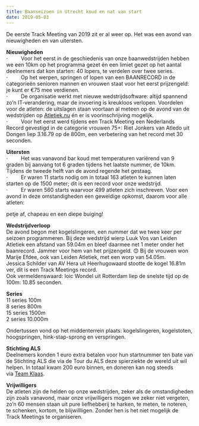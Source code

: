 ```yaml
---
title: Baanseizoen in Utrecht koud en nat van start
date: 2019-05-03
---
```

De eerste Track Meeting van 2019 zit er al weer op. Het was een avond van nieuwigheden en van uitersten.

**Nieuwigheden**  
·&nbsp;&nbsp;&nbsp;&nbsp;&nbsp;&nbsp;&nbsp;&nbsp;&nbsp;Voor het eerst in de geschiedenis van onze baanwedstrijden hebben we een 10km op het programma gezet én een limiet gezet op het aantal deelnemers dat kon starten: 40 lopers, te verdelen over twee series.  
·&nbsp;&nbsp;&nbsp;&nbsp;&nbsp;&nbsp;&nbsp;&nbsp;&nbsp;Op het werpen, springen of lopen van een BAANRECORD in de categorieën senioren mannen en vrouwen staat voor het eerst prijzengeld: je kunt er €75 mee verdienen.  
·&nbsp;&nbsp;&nbsp;&nbsp;&nbsp;&nbsp;&nbsp;&nbsp;&nbsp;De organisatie werkt met nieuwe wedstrijdsoftware: altijd spannend zo’n IT-verandering, maar de invoering is kreukloos verlopen. Voordelen voor de atleten: de uitslagen staan voortaan al meteen op de avond van de wedstrijden op&nbsp;[Atletiek.nu][1]&nbsp;én er is voorinschrijving mogelijk.  
·&nbsp;&nbsp;&nbsp;&nbsp;&nbsp;&nbsp;&nbsp;&nbsp;&nbsp;Voor het eerst werd tijdens een Track Meeting een Nederlands Record gevestigd in de categorie vrouwen 75+: Riet Jonkers van Atledo uit Dongen liep 3.16.79 op de 800m, een verbetering van het record met 30 seconden.

**Uitersten**  
·&nbsp;&nbsp;&nbsp;&nbsp;&nbsp;&nbsp;&nbsp;&nbsp;&nbsp;Het was vanavond bar koud met temperaturen variërend van 9&nbsp; graden bij aanvang tot 6 graden tijdens het laatste nummer, de 10km. Tijdens de tweede helft van de avond regende het gestaag.  
·&nbsp;&nbsp;&nbsp;&nbsp;&nbsp;&nbsp;&nbsp;&nbsp;&nbsp;Er waren 11 starts nodig om in totaal 163 atleten te kunnen laten starten op de 1500 meter; dit is een record voor onze wedstrijd.  
·&nbsp;&nbsp;&nbsp;&nbsp;&nbsp;&nbsp;&nbsp;&nbsp;&nbsp;Er waren 560 starts waarvoor 499 atleten zich inschreven. Voor een avond in deze omstandigheden een geweldige opkomst, daarom voor alle atleten:

petje af, chapeau en een diepe buiging!

**Wedstrijdverloop**  
De avond begon met kogelslingeren, een nummer dat we twee keer per seizoen programmeren. Bij deze wedstrijd wierp Luuk Vos van Leiden Atletiek een afstand van 59.04m en bleef daarmee net 1 meter onder het baanrecord. Jammer voor hem van het prijzengeld.&nbsp;😊&nbsp;Bij de vrouwen won Marije Efdee, ook van Leiden Atletiek, met een worp van 54.05m.  
Jessica Schilder van AV Hera uit Heerhugowaard stootte de kogel 16.81m ver, dit is een Track Meetings record.  
Ook vermeldenswaard: Ioic Wondel uit Rotterdam liep de snelste tijd op de 100m: 10.85 seconden.

**Series**  
11 series 100m  
8 series 800m  
15 series 1500m  
2 series 10.000m

Ondertussen vond op het middenterrein plaats: kogelslingeren, kogelstoten, hoogspringen, hink-stap-sprong en verspringen.

**Stichting ALS**  
Deelnemers konden 1 euro extra betalen voor hun startnummer ten bate van de Stichting ALS die via de Tour du ALS deze spierziekte de wereld uit wil helpen. In totaal kwam 200 euro binnen, en doneren kan nog steeds via&nbsp;[Team Klaas][2].

**Vrijwilligers**  
De atleten zijn de helden op onze wedstrijden, zeker als de omstandigheden zijn zoals vanavond, maar onze vrijwilligers mogen we zeker niet vergeten, zo’n 60 mensen staan uit pure liefhebberij te harken, te meten, te noteren, te schenken, kortom, te blijwillligen. Zonder hen is het niet mogelijk de Track Meetings te organiseren.

 [1]: https://www.atletiek.nu/wedstrijd/uitslagen/25214/
 [2]: https://www.tourduals.nl/team/team-klaas